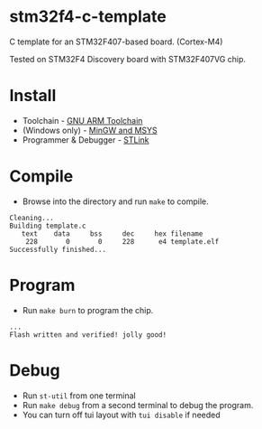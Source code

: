 # stm32f4-c-template

C template for an STM32F407-based board. (Cortex-M4)

Tested on STM32F4 Discovery board with STM32F407VG chip.

# Install
* Toolchain - [GNU ARM Toolchain](https://developer.arm.com/open-source/gnu-toolchain/gnu-rm/downloads)
* (Windows only) - [MinGW and MSYS ](http://www.mingw.org/)
* Programmer & Debugger - [STLink](https://github.com/texane/stlink)

# Compile
* Browse into the directory and run `make` to compile.
```
Cleaning...
Building template.c
   text	   data	    bss	    dec	    hex	filename
    228	      0	      0	    228	     e4	template.elf
Successfully finished...
```

# Program
* Run `make burn` to program the chip.
```
...
Flash written and verified! jolly good!
```

# Debug
* Run `st-util` from one terminal
* Run `make debug` from a second terminal to debug the program.
* You can turn off tui layout with `tui disable` if needed
